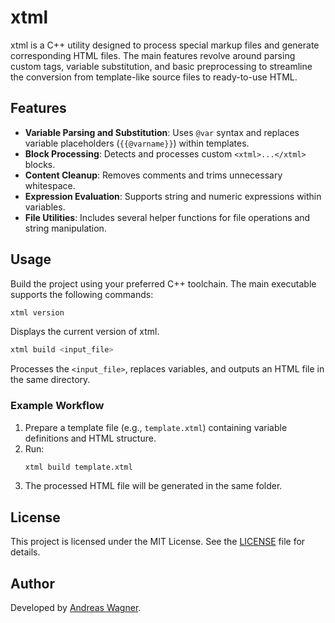 # xtml

xtml is a C++ utility designed to process special markup files and generate corresponding HTML files. The main features revolve around parsing custom tags, variable substitution, and basic preprocessing to streamline the conversion from template-like source files to ready-to-use HTML.

## Features

- **Variable Parsing and Substitution**: Uses `@var` syntax and replaces variable placeholders (`{{@varname}}`) within templates.
- **Block Processing**: Detects and processes custom `<xtml>...</xtml>` blocks.
- **Content Cleanup**: Removes comments and trims unnecessary whitespace.
- **Expression Evaluation**: Supports string and numeric expressions within variables.
- **File Utilities**: Includes several helper functions for file operations and string manipulation.

## Usage

Build the project using your preferred C++ toolchain. The main executable supports the following commands:

```sh
xtml version
```
Displays the current version of xtml.

```sh
xtml build <input_file>
```
Processes the `<input_file>`, replaces variables, and outputs an HTML file in the same directory.

### Example Workflow

1. Prepare a template file (e.g., `template.xtml`) containing variable definitions and HTML structure.
2. Run:
   ```sh
   xtml build template.xtml
   ```
3. The processed HTML file will be generated in the same folder.

## License

This project is licensed under the MIT License. See the [LICENSE](LICENSE) file for details.

## Author

Developed by [Andreas Wagner](https://github.com/Andy16823).
